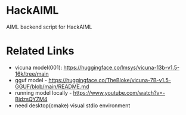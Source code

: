 # HackAIML
AIML backend script for HackAIML

# Related Links
- vicuna model(001): https://huggingface.co/lmsys/vicuna-13b-v1.5-16k/tree/main
- gguf model - https://huggingface.co/TheBloke/vicuna-7B-v1.5-GGUF/blob/main/README.md
- running model locally - https://www.youtube.com/watch?v=-BidzsQYZM4
- need desktop(cmake) visual stdio environment